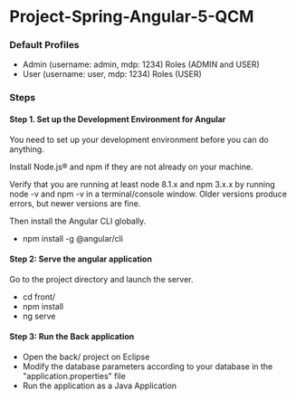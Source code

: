 # Project-Spring-Angular-5-QCM

### Default Profiles

* Admin (username: admin, mdp: 1234) Roles (ADMIN and USER)
* User (username: user, mdp: 1234) Roles (USER)

### Steps
#### Step 1. Set up the Development Environment for Angular

You need to set up your development environment before you can do anything.

Install Node.js® and npm if they are not already on your machine.

Verify that you are running at least node 8.1.x and npm 3.x.x by running node -v and npm -v in a terminal/console window. Older versions produce errors, but newer versions are fine.

Then install the Angular CLI globally.
* npm install -g @angular/cli

#### Step 2: Serve the angular application

Go to the project directory and launch the server.

* cd front/
* npm install
* ng serve

#### Step 3: Run the Back application

* Open the back/ project on Eclipse
* Modify the database parameters according to your database in the "application.properties" file
* Run the application as a Java Application

